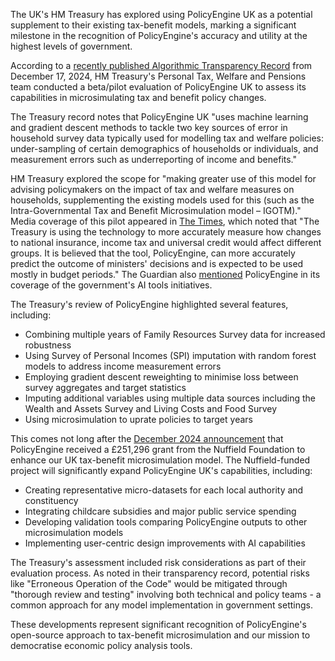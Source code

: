 The UK's HM Treasury has explored using PolicyEngine UK as a potential supplement to their existing tax-benefit models, marking a significant milestone in the recognition of PolicyEngine's accuracy and utility at the highest levels of government.

According to a [recently published Algorithmic Transparency Record](https://www.gov.uk/algorithmic-transparency-records/hmt-modelling-policy-engine) from December 17, 2024, HM Treasury's Personal Tax, Welfare and Pensions team conducted a beta/pilot evaluation of PolicyEngine UK to assess its capabilities in microsimulating tax and benefit policy changes.

The Treasury record notes that PolicyEngine UK "uses machine learning and gradient descent methods to tackle two key sources of error in household survey data typically used for modelling tax and welfare policies: under-sampling of certain demographics of households or individuals, and measurement errors such as underreporting of income and benefits."

HM Treasury explored the scope for "making greater use of this model for advising policymakers on the impact of tax and welfare measures on households, supplementing the existing models used for this (such as the Intra-Governmental Tax and Benefit Microsimulation model – IGOTM)."
Media coverage of this pilot appeared in [The Times](https://www.thetimes.co.uk/uk/politics/article/how-civil-servants-really-use-ai-from-lesson-plans-to-recruitment-k8nzghbn8), which noted that "The Treasury is using the technology to more accurately measure how changes to national insurance, income tax and universal credit would affect different groups. It is believed that the tool, PolicyEngine, can more accurately predict the outcome of ministers' decisions and is expected to be used mostly in budget periods." The Guardian also [mentioned](https://www.theguardian.com/technology/2024/dec/17/amazon-hosted-ai-tool-for-uk-military-recruitment-carries-risk-of-data-breach) PolicyEngine in its coverage of the government's AI tools initiatives.

The Treasury's review of PolicyEngine highlighted several features, including:

- Combining multiple years of Family Resources Survey data for increased robustness
- Using Survey of Personal Incomes (SPI) imputation with random forest models to address income measurement errors
- Employing gradient descent reweighting to minimise loss between survey aggregates and target statistics
- Imputing additional variables using multiple data sources including the Wealth and Assets Survey and Living Costs and Food Survey
- Using microsimulation to uprate policies to target years

This comes not long after the [December 2024 announcement](/uk/research/posts/uk-nuffield-grant) that PolicyEngine received a £251,296 grant from the Nuffield Foundation to enhance our UK tax-benefit microsimulation model. The Nuffield-funded project will significantly expand PolicyEngine UK's capabilities, including:

- Creating representative micro-datasets for each local authority and constituency
- Integrating childcare subsidies and major public service spending
- Developing validation tools comparing PolicyEngine outputs to other microsimulation models
- Implementing user-centric design improvements with AI capabilities

The Treasury's assessment included risk considerations as part of their evaluation process. As noted in their transparency record, potential risks like "Erroneous Operation of the Code" would be mitigated through "thorough review and testing" involving both technical and policy teams - a common approach for any model implementation in government settings.

These developments represent significant recognition of PolicyEngine's open-source approach to tax-benefit microsimulation and our mission to democratise economic policy analysis tools.
